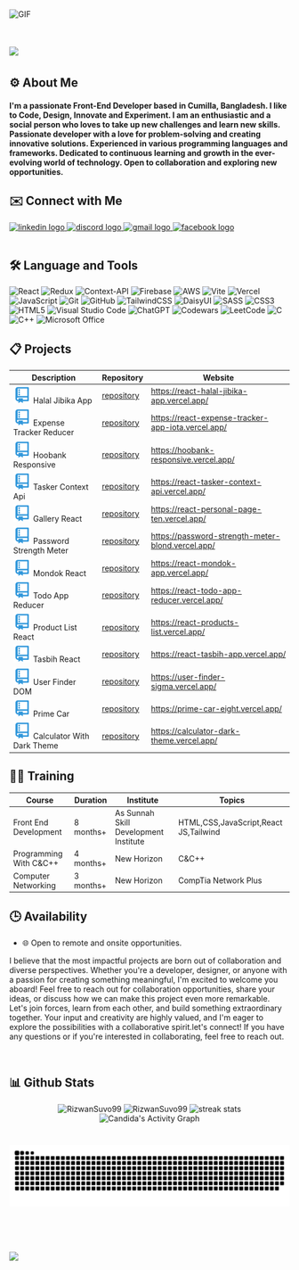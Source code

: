 <div style="width:100%;object-fit:cover;">
  <img align="center" alt="GIF" src="https://github.com/abhisheknaiidu/abhisheknaiidu/blob/master/code.gif?raw=true" width="850" height="320" />
</div>


<h1>
    <img src="https://readme-typing-svg.herokuapp.com/?font=Righteous&size=35&center=true&vCenter=true&width=500&height=70&duration=4000&lines=Hi+There!+👋+What's+up?;+I'm+Rizwan+Suvo!;" />
</h1>

## ⚙️ About Me

<h4>I'm a passionate Front-End Developer based in Cumilla, Bangladesh. I like to Code, Design, Innovate and Experiment. I am an enthusiastic and a social person who loves to take up new challenges and learn new skills. Passionate developer with a love for problem-solving and creating innovative solutions. Experienced in various programming languages and frameworks. Dedicated to continuous learning and growth in the ever-evolving world of technology. Open to collaboration and exploring new opportunities.</h4>

## ✉️ Connect with Me
<div align="left">
  <a href="https://www.linkedin.com/in/rizwanshuvo/" >
    <img src="https://img.shields.io/static/v1?message=LinkedIn&logo=linkedin&label=&color=0077B5&logoColor=white&labelColor=&style=for-the-badge" height="35" alt="linkedin logo"  />
  </a>

  <a href="https://discord.com/users/rizwansuvo" >
      <img src="https://img.shields.io/static/v1?message=Discord&logo=discord&label=&color=7289DA&logoColor=white&labelColor=&style=for-the-badge" height="35" alt="discord logo"  />
  <a/>

  <a href="https://mail.google.com/mail/?view=cm&to=rizwanshuvo@gmail.com">
      <img src="https://img.shields.io/static/v1?message=Gmail&logo=gmail&label=&color=D14836&logoColor=white&labelColor=&style=for-the-badge" height="35" alt="gmail logo"  />
  </a>

  <a href="https://www.facebook.com/rizwansuvo1">
     <img src="https://img.shields.io/static/v1?message=Facebook&logo=facebook&label=&color=0077B5&logoColor=white&labelColor=&style=for-the-badge" height="35" alt="facebook logo"  />
  </a>
</div>

<br/>

## 🛠 Language and Tools
 ![React](https://img.shields.io/badge/react-%2320232a.svg?style=for-the-badge&logo=react&logoColor=%2361DAFB)
 ![Redux](https://img.shields.io/badge/redux-%23593d88.svg?style=for-the-badge&logo=redux&logoColor=white)
 ![Context-API](https://img.shields.io/badge/Context--Api-000000?style=for-the-badge&logo=react)
 ![Firebase](https://img.shields.io/badge/firebase-%23039BE5.svg?style=for-the-badge&logo=firebase)
 ![AWS](https://img.shields.io/badge/AWS-%23FF9900.svg?style=for-the-badge&logo=amazon-aws&logoColor=white)
 ![Vite](https://img.shields.io/badge/vite-%23646CFF.svg?style=for-the-badge&logo=vite&logoColor=white)
 ![Vercel](https://img.shields.io/badge/vercel-%23000000.svg?style=for-the-badge&logo=vercel&logoColor=white)
 ![JavaScript](https://img.shields.io/badge/javascript-%23323330.svg?style=for-the-badge&logo=javascript&logoColor=%23F7DF1E)
 ![Git](https://img.shields.io/badge/git-%23F05033.svg?style=for-the-badge&logo=git&logoColor=white)
 ![GitHub](https://img.shields.io/badge/github-%23121011.svg?style=for-the-badge&logo=github&logoColor=white)
 ![TailwindCSS](https://img.shields.io/badge/tailwindcss-%2338B2AC.svg?style=for-the-badge&logo=tailwind-css&logoColor=white)
 ![DaisyUI](https://img.shields.io/badge/daisyui-5A0EF8?style=for-the-badge&logo=daisyui&logoColor=white)
 ![SASS](https://img.shields.io/badge/SASS-hotpink.svg?style=for-the-badge&logo=SASS&logoColor=white)
 ![CSS3](https://img.shields.io/badge/css3-%231572B6.svg?style=for-the-badge&logo=css3&logoColor=white)
 ![HTML5](https://img.shields.io/badge/html5-%23E34F26.svg?style=for-the-badge&logo=html5&logoColor=white)
 ![Visual Studio Code](https://img.shields.io/badge/Visual%20Studio%20Code-0078d7.svg?style=for-the-badge&logo=visual-studio-code&logoColor=white)
 ![ChatGPT](https://img.shields.io/badge/chatGPT-74aa9c?style=for-the-badge&logo=openai&logoColor=white)
 ![Codewars](https://img.shields.io/badge/Codewars-B1361E?style=for-the-badge&logo=codewars&logoColor=grey)
 ![LeetCode](https://img.shields.io/badge/LeetCode-000000?style=for-the-badge&logo=LeetCode&logoColor=#d16c06)
 ![C](https://img.shields.io/badge/c-%2300599C.svg?style=for-the-badge&logo=c&logoColor=white)
 ![C++](https://img.shields.io/badge/c++-%2300599C.svg?style=for-the-badge&logo=c%2B%2B&logoColor=white)
 ![Microsoft Office](https://img.shields.io/badge/Microsoft_Office-D83B01?style=for-the-badge&logo=microsoft-office&logoColor=white)

## 📋 Projects
<table>
<thead>
<tr>
<th>Description</th>
<th>Repository</th>
<th>Website</th>
</tr>
</thead>
<tbody>

<tr>
<td><a target="_blank" rel="noopener noreferrer" href="https://github.com/RizwanSuvo99/RizwanSuvo99/blob/main/assets/img/git-repository-line.svg"><img src="https://github.com/RizwanSuvo99/RizwanSuvo99/blob/main/assets/img/git-repository-line.svg" alt="" style="max-width: 100%;"></a> Halal Jibika App</td>
<td><a href="https://github.com/RizwanSuvo99/react__halal__jibika__app">repository</a></td>
<td><a href="https://react-halal-jibika-app.vercel.app/" rel="nofollow">https://react-halal-jibika-app.vercel.app/</a></td>
</tr>

<tr>
<td><a target="_blank" rel="noopener noreferrer" href="https://github.com/RizwanSuvo99/RizwanSuvo99/blob/main/assets/img/git-repository-line.svg"><img src="https://github.com/RizwanSuvo99/RizwanSuvo99/blob/main/assets/img/git-repository-line.svg" alt="" style="max-width: 100%;"></a> Expense Tracker Reducer</td>
<td><a href="https://github.com/RizwanSuvo99/react__expense--tracker__app">repository</a></td>
<td><a href="https://react-expense-tracker-app-iota.vercel.app/" rel="nofollow">https://react-expense-tracker-app-iota.vercel.app/</a></td>
</tr>

<tr>
<td><a target="_blank" rel="noopener noreferrer" href="https://github.com/RizwanSuvo99/RizwanSuvo99/blob/main/assets/img/git-repository-line.svg"><img src="https://github.com/RizwanSuvo99/RizwanSuvo99/blob/main/assets/img/git-repository-line.svg" alt="" style="max-width: 100%;"></a> Hoobank Responsive</td>
<td><a href="https://github.com/RizwanSuvo99/hoobank-responsive">repository</a></td>
<td><a href="https://hoobank-responsive.vercel.app/" rel="nofollow">https://hoobank-responsive.vercel.app/</a></td>
</tr>

<tr>
<td><a target="_blank" rel="noopener noreferrer" href="https://github.com/RizwanSuvo99/RizwanSuvo99/blob/main/assets/img/git-repository-line.svg"><img src="https://github.com/RizwanSuvo99/RizwanSuvo99/blob/main/assets/img/git-repository-line.svg" alt="" style="max-width: 100%;"></a> Tasker Context Api</td>
<td><a href="https://github.com/RizwanSuvo99/react__tasker__contextApi">repository</a></td>
<td><a href="https://react-tasker-context-api.vercel.app/" rel="nofollow">https://react-tasker-context-api.vercel.app/</a></td>
</tr>

<tr>
<td><a target="_blank" rel="noopener noreferrer" href="https://github.com/RizwanSuvo99/RizwanSuvo99/blob/main/assets/img/git-repository-line.svg"><img src="https://github.com/RizwanSuvo99/RizwanSuvo99/blob/main/assets/img/git-repository-line.svg" alt="" style="max-width: 100%;"></a> Gallery React</td>
<td><a href="https://github.com/RizwanSuvo99/react__personal__page">repository</a></td>
<td><a href="https://react-personal-page-ten.vercel.app/" rel="nofollow">https://react-personal-page-ten.vercel.app/</a></td>
</tr>

<tr>
<td><a target="_blank" rel="noopener noreferrer" href="https://github.com/RizwanSuvo99/RizwanSuvo99/blob/main/assets/img/git-repository-line.svg"><img src="https://github.com/RizwanSuvo99/RizwanSuvo99/blob/main/assets/img/git-repository-line.svg" alt="" style="max-width: 100%;"></a> Password Strength Meter</td>
<td><a href="https://github.com/RizwanSuvo99/PasswordStrengthMeter">repository</a></td>
<td><a href="https://password-strength-meter-blond.vercel.app/" rel="nofollow">https://password-strength-meter-blond.vercel.app/</a></td>
</tr>

<tr>
<td><a target="_blank" rel="noopener noreferrer" href="https://github.com/RizwanSuvo99/RizwanSuvo99/blob/main/assets/img/git-repository-line.svg"><img src="https://github.com/RizwanSuvo99/RizwanSuvo99/blob/main/assets/img/git-repository-line.svg" alt="" style="max-width: 100%;"></a> Mondok React</td>
<td><a href="https://github.com/RizwanSuvo99/react__Mondok__app">repository</a></td>
<td><a href="https://react-mondok-app.vercel.app/" rel="nofollow">https://react-mondok-app.vercel.app/</a></td>
</tr>

<tr>
<td><a target="_blank" rel="noopener noreferrer" href="https://github.com/RizwanSuvo99/RizwanSuvo99/blob/main/assets/img/git-repository-line.svg"><img src="https://github.com/RizwanSuvo99/RizwanSuvo99/blob/main/assets/img/git-repository-line.svg" alt="" style="max-width: 100%;"></a> Todo App Reducer</td>
<td><a href="https://github.com/RizwanSuvo99/react__todo--app--reducer">repository</a></td>
<td><a href="https://react-todo-app-reducer.vercel.app/">https://react-todo-app-reducer.vercel.app/</a></td>
</tr>



<tr>
<td><a target="_blank" rel="noopener noreferrer" href="https://github.com/RizwanSuvo99/RizwanSuvo99/blob/main/assets/img/git-repository-line.svg"><img src="https://github.com/RizwanSuvo99/RizwanSuvo99/blob/main/assets/img/git-repository-line.svg" alt="" style="max-width: 100%;"></a> Product List React</td>
<td><a href="https://github.com/RizwanSuvo99/react__products--list">repository</a></td>
<td><a href="https://react-products-list.vercel.app/" rel="nofollow">https://react-products-list.vercel.app/</a></td>
</tr>

<tr>
<td><a target="_blank" rel="noopener noreferrer" href="https://github.com/RizwanSuvo99/RizwanSuvo99/blob/main/assets/img/git-repository-line.svg"><img src="https://github.com/RizwanSuvo99/RizwanSuvo99/blob/main/assets/img/git-repository-line.svg" alt="" style="max-width: 100%;"></a> Tasbih React</td>
<td><a href="https://github.com/RizwanSuvo99/react__tasbih--app">repository</a></td>
<td><a href="https://react-tasbih-app.vercel.app/" rel="nofollow">https://react-tasbih-app.vercel.app/</a></td>
</tr>

<tr>
<td><a target="_blank" rel="noopener noreferrer" href="https://github.com/RizwanSuvo99/RizwanSuvo99/blob/main/assets/img/git-repository-line.svg"><img src="https://github.com/RizwanSuvo99/RizwanSuvo99/blob/main/assets/img/git-repository-line.svg" alt="" style="max-width: 100%;"></a> User Finder DOM</td>
<td><a href="https://github.com/RizwanSuvo99/user__finder">repository</a></td>
<td><a href="https://user-finder-sigma.vercel.app/" rel="nofollow">https://user-finder-sigma.vercel.app/</a></td>
</tr>

<tr>
<td><a target="_blank" rel="noopener noreferrer" href="https://github.com/RizwanSuvo99/RizwanSuvo99/blob/main/assets/img/git-repository-line.svg"><img src="https://github.com/RizwanSuvo99/RizwanSuvo99/blob/main/assets/img/git-repository-line.svg" alt="" style="max-width: 100%;"></a> Prime Car</td>
<td><a href="https://github.com/RizwanSuvo99/prime-car">repository</a></td>
<td><a href="https://prime-car-eight.vercel.app/" rel="nofollow">https://prime-car-eight.vercel.app/</a></td>
</tr>

<tr>
<td><a target="_blank" rel="noopener noreferrer" href="https://github.com/RizwanSuvo99/RizwanSuvo99/blob/main/assets/img/git-repository-line.svg"><img src="https://github.com/RizwanSuvo99/RizwanSuvo99/blob/main/assets/img/git-repository-line.svg" alt="" style="max-width: 100%;"></a> Calculator With Dark Theme</td>
<td><a href="https://github.com/RizwanSuvo99/calculator-dark-theme">repository</a></td>
<td><a href="https://calculator-dark-theme.vercel.app/" rel="nofollow">https://calculator-dark-theme.vercel.app/</a></td>
</tr>

</tbody>
</table>


## 🏋️‍♂️ Training


<table>
	<thead>
	   <tr>
		<th>Course</th>
		<th>Duration</th>
		<th>Institute</th>
		<th>Topics</th>
	   </tr>
	</thead>
	<tbody>
	   <tr>
		<td>Front End Development</td>
		<td>8 months+</td>
		<td>As Sunnah Skill Development Institute</td>
		<td>HTML,CSS,JavaScript,React JS,Tailwind</td>
	   </tr>
	   <tr>
		<td>Programming With C&C++</td>
		<td>4 months+</td>
		<td>New Horizon</td>
		<td>C&C++</td>
	   </tr>
	   <tr>
		<td>Computer Networking</td>
		<td>3 months+</td>
		<td>New Horizon</td>
		<td>CompTia Network Plus</td>
	   </tr>
	</tbody>
</table>

## 🕒 Availability

- 🌐 Open to remote and onsite opportunities.
  
I believe that the most impactful projects are born out of collaboration and diverse perspectives. Whether you're a developer, designer, or anyone with a passion for creating something meaningful, I'm excited to welcome you aboard! Feel free to reach out for collaboration opportunities, share your ideas, or discuss how we can make this project even more remarkable. Let's join forces, learn from each other, and build something extraordinary together. Your input and creativity are highly valued, and I'm eager to explore the possibilities with a collaborative spirit.let's connect! If you have any questions or if you're interested in collaborating, feel free to reach out.

<br/>

## 📊 Github Stats

<div align="center">
  <img src="https://github-readme-stats.vercel.app/api?username=RizwanSuvo99&show_icons=true&locale=en&theme=react" alt="RizwanSuvo99" height="192px"/>
 <img src="https://github-readme-stats.vercel.app/api/top-langs?username=RizwanSuvo99&show_icons=true&locale=en&layout=compact&theme=react" alt="RizwanSuvo99" height="192px"/>
 <img width="800" height="180" src="https://github-readme-streak-stats-salesp07.vercel.app/?user=RizwanSuvo99&count_private=true&theme=react&border_radius=10" alt="streak stats"/>
 <img alt="Candida's Activity Graph" src="https://github-readme-activity-graph.vercel.app/graph?username=RizwanSuvo99&custom_title=Rizwan%20Suvo's%20Contribution%20Graph&theme=react" height="192px"/>
</div>

###

<div align="center">
  <br>
  <img alt="snake eating my contributions" src="https://raw.githubusercontent.com/salesp07/salesp07/output/github-contribution-grid-snake.svg" />

  <br/><br/><br/>
</div>

![](https://komarev.com/ghpvc/?username=RizwanSuvo99&color=green)


